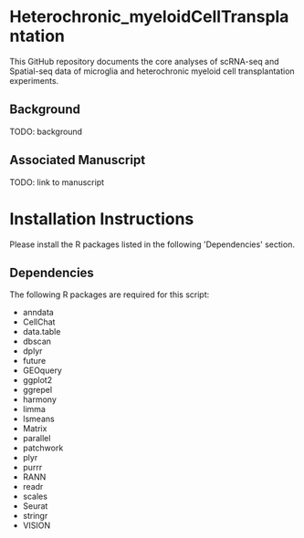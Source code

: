 # Heterochronic_myeloidCellTransplantation
This GitHub repository documents the core analyses of scRNA-seq and Spatial-seq data of microglia and heterochronic myeloid cell transplantation experiments. 

## Background
TODO: background

## Associated Manuscript
TODO: link to manuscript

# Installation Instructions
Please install the R packages listed in the following 'Dependencies' section.


## Dependencies
The following R packages are required for this script:

* anndata
* CellChat
* data.table
* dbscan
* dplyr
* future
* GEOquery
* ggplot2
* ggrepel
* harmony
* limma
* lsmeans
* Matrix
* parallel
* patchwork
* plyr
* purrr
* RANN
* readr
* scales
* Seurat
* stringr
* VISION